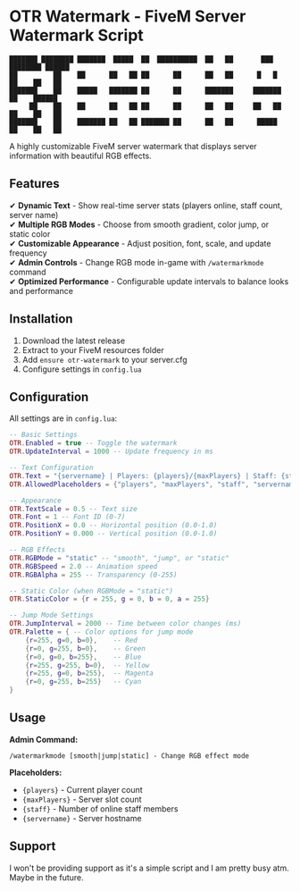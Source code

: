 # OTR Watermark - FiveM Server Watermark Script

```
███████ ████████ ███████  █████  ██  ██████████  ██   ██       ███  ████████ ██████  
██         ██    ██      ██   ██ ██      ██      ██   ██      █   █    ██    ██   ██ 
███████    ██    █████   ███████ ██      ██      ███████     ███████   ██    ██████  
     ██    ██    ██      ██   ██ ██      ██      ██   ██     ██   ██   ██    ██   ██ 
███████    ██    ███████ ██   ██ ███████ ██      ██   ██      █████    ██    ██   ██
```

A highly customizable FiveM server watermark that displays server information with beautiful RGB effects.

## Features

✔ **Dynamic Text** - Show real-time server stats (players online, staff count, server name)  
✔ **Multiple RGB Modes** - Choose from smooth gradient, color jump, or static color  
✔ **Customizable Appearance** - Adjust position, font, scale, and update frequency  
✔ **Admin Controls** - Change RGB mode in-game with `/watermarkmode` command  
✔ **Optimized Performance** - Configurable update intervals to balance looks and performance  

## Installation

1. Download the latest release
2. Extract to your FiveM resources folder
3. Add `ensure otr-watermark` to your server.cfg
4. Configure settings in `config.lua`

## Configuration

All settings are in `config.lua`:

```lua
-- Basic Settings
OTR.Enabled = true -- Toggle the watermark
OTR.UpdateInterval = 1000 -- Update frequency in ms

-- Text Configuration
OTR.Text = "{servername} | Players: {players}/{maxPlayers} | Staff: {staff}"
OTR.AllowedPlaceholders = {"players", "maxPlayers", "staff", "servername"}

-- Appearance
OTR.TextScale = 0.5 -- Text size
OTR.Font = 1 -- Font ID (0-7)
OTR.PositionX = 0.0 -- Horizontal position (0.0-1.0)
OTR.PositionY = 0.000 -- Vertical position (0.0-1.0)

-- RGB Effects
OTR.RGBMode = "static" -- "smooth", "jump", or "static"
OTR.RGBSpeed = 2.0 -- Animation speed
OTR.RGBAlpha = 255 -- Transparency (0-255)

-- Static Color (when RGBMode = "static")
OTR.StaticColor = {r = 255, g = 0, b = 0, a = 255}

-- Jump Mode Settings
OTR.JumpInterval = 2000 -- Time between color changes (ms)
OTR.Palette = { -- Color options for jump mode
    {r=255, g=0, b=0},    -- Red
    {r=0, g=255, b=0},    -- Green
    {r=0, g=0, b=255},    -- Blue
    {r=255, g=255, b=0},  -- Yellow
    {r=255, g=0, b=255},  -- Magenta
    {r=0, g=255, b=255}   -- Cyan
}
```

## Usage

**Admin Command:**
```
/watermarkmode [smooth|jump|static] - Change RGB effect mode
```

**Placeholders:**
- `{players}` - Current player count
- `{maxPlayers}` - Server slot count  
- `{staff}` - Number of online staff members
- `{servername}` - Server hostname

## Support

I won't be providing support as it's a simple script and I am pretty busy atm. Maybe in the future.

